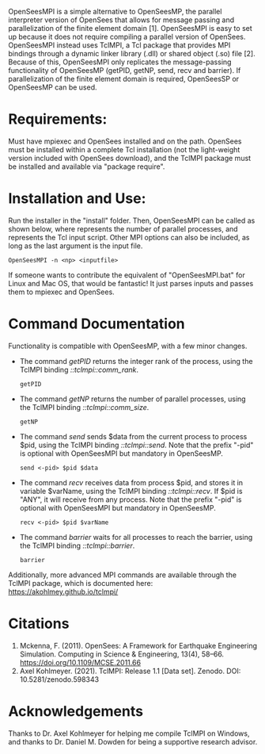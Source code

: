 OpenSeesMPI is a simple alternative to OpenSeesMP, the parallel interpreter version of OpenSees that allows for message passing and parallelization of the finite element domain [1]. 
OpenSeesMPI is easy to set up because it does not require compiling a parallel version of OpenSees. 
OpenSeesMPI instead uses TclMPI, a Tcl package that provides MPI bindings through a dynamic linker library (.dll) or shared object (.so) file [2].
Because of this, OpenSeesMPI only replicates the message-passing functionality of OpenSeesMP (getPID, getNP, send, recv and barrier). 
If parallelization of the finite element domain is required, OpenSeesSP or OpenSeesMP can be used. 

# Requirements:
Must have mpiexec and OpenSees installed and on the path. OpenSees must be installed within a complete Tcl installation (not the light-weight version included with OpenSees download), and the TclMPI package must be installed and available via "package require". 

# Installation and Use:
Run the installer in the "install" folder.
Then, OpenSeesMPI can be called as shown below, where <np> represents the number of parallel processes, and <inputFile> represents the Tcl input script.
Other MPI options can also be included, as long as the last argument is the input file.
  
`
OpenSeesMPI -n <np> <inputfile>
`

If someone wants to contribute the equivalent of "OpenSeesMPI.bat" for Linux and Mac OS, that would be fantastic! It just parses inputs and passes them to mpiexec and OpenSees.
  
# Command Documentation
Functionality is compatible with OpenSeesMP, with a few minor changes.
  
* The command _getPID_ returns the integer rank of the process, using the TclMPI binding _::tclmpi::comm_rank_.
  
  `getPID` 
  
* The command _getNP_ returns the number of parallel processes, using the TclMPI binding _::tclmpi::comm_size_.
  
  `getNP` 
  
* The command _send_ sends $data from the current process to process $pid, using the TclMPI binding _::tclmpi::send_. Note that the prefix "-pid" is optional with OpenSeesMPI but mandatory in OpenSeesMP.
  
  `send <-pid> $pid $data`
  
* The command _recv_ receives data from process $pid, and stores it in variable $varName, using the TclMPI binding _::tclmpi::recv_. If $pid is "ANY", it will receive from any process. Note that the prefix "-pid" is optional with OpenSeesMPI but mandatory in OpenSeesMP.
  
  `recv <-pid> $pid $varName`
  
* The command _barrier_ waits for all processes to reach the barrier, using the TclMPI binding _::tclmpi::barrier_.
  
  `barrier`
  
Additionally, more advanced MPI commands are available through the TclMPI package, which is documented here: https://akohlmey.github.io/tclmpi/

# Citations
1. Mckenna, F. (2011). OpenSees: A Framework for Earthquake Engineering Simulation. Computing in Science & Engineering, 13(4), 58–66. https://doi.org/10.1109/MCSE.2011.66
2. Axel Kohlmeyer. (2021). TclMPI: Release 1.1 [Data set]. Zenodo. DOI: 10.5281/zenodo.598343

# Acknowledgements
Thanks to Dr. Axel Kohlmeyer for helping me compile TclMPI on Windows, and thanks to Dr. Daniel M. Dowden for being a supportive research advisor.
